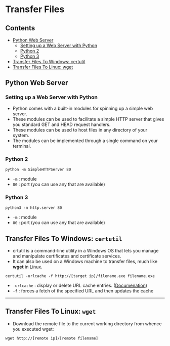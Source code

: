 # Transfer Files

## Contents
- [Python Web Server](#python-web-server)
  - [Setting up a Web Server with Python](#setting-up-a-web-server-with-python)
  - [Python 2](#python-2)
  - [Python 3](#python-3)
- [Transfer Files To Windows: certutil](#transfer-files-to-windows-certutil)
- [Transfer Files To Linux: wget](#transfer-files-to-linux-wget)

## Python Web Server

### Setting up a Web Server with Python
- Python comes with a built-in modules for spinning up a simple web server.
- These modules can be used to facilitate a simple HTTP server that gives you standard GET and HEAD request handlers.
- These modules can be used to host files in any directory of your system.
- The modules can be implemented through a single command on your terminal.

### Python 2
```
python -m SimpleHTTPServer 80
```
- `-m` : module
- `80` : port (you can use any that are available)

### Python 3 
```
python3 -m http.server 80
```
- `-m` : module
- `80` : port (you can use any that are available)

## Transfer Files To Windows: `certutil`
- crtutil is a command-line utility in a Windows OS that lets you manage and manipulate certificates and certificate services.
- It can also be used on a Windows machine to transfer files, much like **wget** in Linux.
```
certutil -urlcache -f http://[target ip]/filename.exe filename.exe
```
- `-urlcache` : display or delete URL cache entries. ([Documenation](https://learn.microsoft.com/en-us/windows-server/administration/windows-commands/certutil#-urlcache))
- `-f` : forces a fetch of the specified URL and then updates the cache

---

## Transfer Files To Linux: `wget`
- Download the remote file to the current working directory from whence you executed wget:
```
wget http://[remote ip]/[remote filename] 
```
